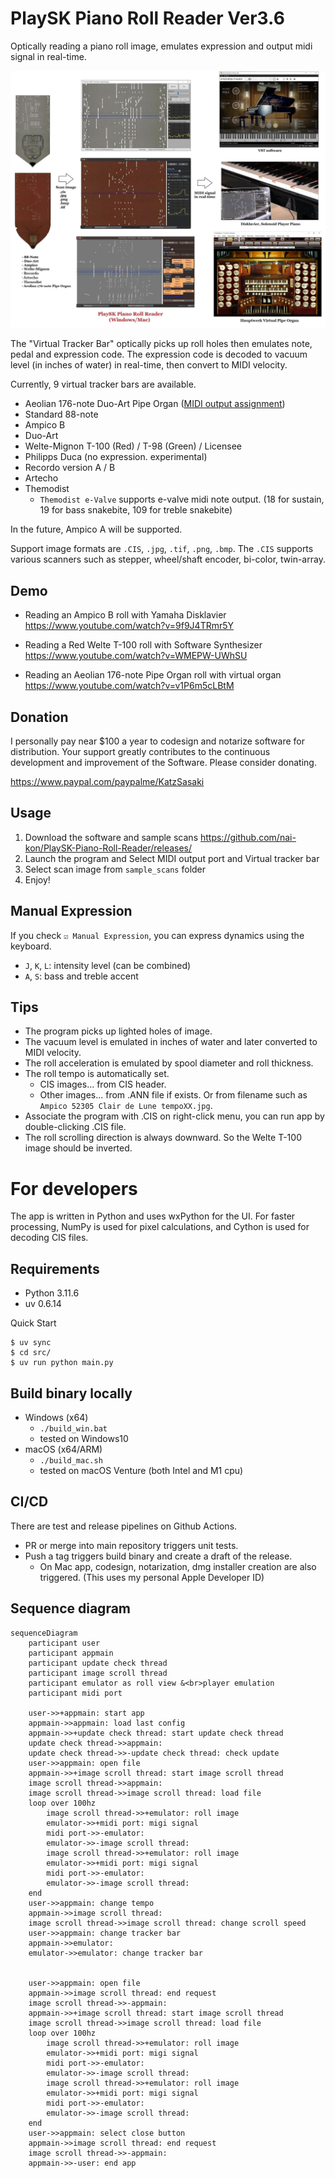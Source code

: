 # PlaySK Piano Roll Reader Ver3.6

Optically reading a piano roll image, emulates expression and output midi signal in real-time.

![Overall System](./assets/Overall_System.webp)

The "Virtual Tracker Bar" optically picks up roll holes then emulates note, pedal and expression code. The expression code is decoded to vacuum level (in inches of water) in real-time, then convert to MIDI velocity.

Currently, 9 virtual tracker bars are available.
- Aeolian 176-note Duo-Art Pipe Organ ([MIDI output assignment](https://playsk-aeolian176note-midi-assignment.pages.dev/))
- Standard 88-note
- Ampico B
- Duo-Art
- Welte-Mignon T-100 (Red) / T-98 (Green) / Licensee
- Philipps Duca (no expression. experimental)
- Recordo version A / B
- Artecho
- Themodist
    - `Themodist e-Valve` supports e-valve midi note output. (18 for sustain, 19 for bass snakebite, 109 for treble snakebite)

In the future, Ampico A will be supported.

Support image formats are `.CIS`, `.jpg`, `.tif`, `.png`, `.bmp`. The `.CIS` supports various scanners such as stepper, wheel/shaft encoder, bi-color, twin-array.

## Demo

- Reading an Ampico B roll with Yamaha Disklavier  
    https://www.youtube.com/watch?v=9f9J4TRmr5Y

- Reading a Red Welte T-100 roll with Software Synthesizer  
    https://www.youtube.com/watch?v=WMEPW-UWhSU

- Reading an Aeolian 176-note Pipe Organ roll with virtual organ  
    https://www.youtube.com/watch?v=v1P6m5cLBtM

## Donation

I personally pay near $100 a year to codesign and notarize software for distribution. Your support greatly contributes to the continuous development and improvement of the Software. Please consider donating.

https://www.paypal.com/paypalme/KatzSasaki

## Usage

1. Download the software and sample scans
    https://github.com/nai-kon/PlaySK-Piano-Roll-Reader/releases/
2. Launch the program and Select MIDI output port and Virtual tracker bar
3. Select scan image from `sample_scans` folder
4. Enjoy!


## Manual Expression

If you check `☑ Manual Expression`, you can express dynamics using the keyboard.
* `J`, `K`, `L`: intensity level (can be combined)
* `A`, `S`: bass and treble accent


## Tips
* The program picks up lighted holes of image.
* The vacuum level is emulated in inches of water and later converted to MIDI velocity.
* The roll acceleration is emulated by spool diameter and roll thickness.
* The roll tempo is automatically set.
    * CIS images... from CIS header.
    * Other images... from .ANN file if exists. Or from filename such as `Ampico 52305 Clair de Lune tempoXX.jpg`.
* Associate the program with .CIS on right-click menu, you can run app by double-clicking .CIS file.
* The roll scrolling direction is always downward. So the Welte T-100 image should be inverted.

# For developers

The app is written in Python and uses wxPython for the UI. For faster processing, NumPy is used for pixel calculations, and Cython is used for decoding CIS files.

## Requirements

* Python 3.11.6
* uv 0.6.14

Quick Start
```
$ uv sync
$ cd src/
$ uv run python main.py
```

## Build binary locally

- Windows (x64)
    - `./build_win.bat`
    - tested on Windows10
- macOS (x64/ARM)
    - `./build_mac.sh`
    - tested on macOS Venture (both Intel and M1 cpu)


## CI/CD

There are test and release pipelines on Github Actions.
* PR or merge into main repository triggers unit tests.
* Push a tag triggers build binary and create a draft of the release. 
    * On Mac app, codesign, notarization, dmg installer creation are also triggered. (This uses my personal Apple Developer ID)

## Sequence diagram
```mermaid
sequenceDiagram
    participant user
    participant appmain
    participant update check thread
    participant image scroll thread
    participant emulator as roll view &<br>player emulation
    participant midi port

    user->>+appmain: start app
    appmain->>appmain: load last config
    appmain->>+update check thread: start update check thread
    update check thread->>appmain: 
    update check thread->>-update check thread: check update
    user->>appmain: open file
    appmain->>+image scroll thread: start image scroll thread
    image scroll thread->>appmain: 
    image scroll thread->>image scroll thread: load file
    loop over 100hz
        image scroll thread->>+emulator: roll image
        emulator->>+midi port: migi signal
        midi port->>-emulator: 
        emulator->>-image scroll thread: 
        image scroll thread->>+emulator: roll image
        emulator->>+midi port: migi signal
        midi port->>-emulator: 
        emulator->>-image scroll thread: 
    end
    user->>appmain: change tempo
    appmain->>image scroll thread: 
    image scroll thread->>image scroll thread: change scroll speed
    user->>appmain: change tracker bar
    appmain->>emulator: 
    emulator->>emulator: change tracker bar
    
    
    user->>appmain: open file
    appmain->>image scroll thread: end request
    image scroll thread->>-appmain: 
    appmain->>+image scroll thread: start image scroll thread
    image scroll thread->>image scroll thread: load file
    loop over 100hz
        image scroll thread->>+emulator: roll image
        emulator->>+midi port: migi signal
        midi port->>-emulator: 
        emulator->>-image scroll thread: 
        image scroll thread->>+emulator: roll image
        emulator->>+midi port: migi signal
        midi port->>-emulator: 
        emulator->>-image scroll thread: 
    end
    user->>appmain: select close button
    appmain->>image scroll thread: end request
    image scroll thread->>-appmain: 
    appmain->>-user: end app
```
